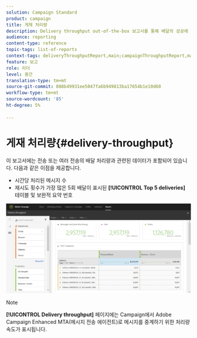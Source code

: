 ```yaml
---
solution: Campaign Standard
product: campaign
title: 게재 처리량
description: Delivery throughput out-of-the-box 보고서를 통해 배달의 성공에 대해 학습합니다.
audience: reporting
content-type: reference
topic-tags: list-of-reports
context-tags: deliveryThroughputReport,main;campaignThroughputReport,main;programThroughputReport,main
feature: 보고
role: 리더
level: 중간
translation-type: tm+mt
source-git-commit: 088b49931ee5047fa6b949813ba17654b1e10d60
workflow-type: tm+mt
source-wordcount: '85'
ht-degree: 5%

---
```



# 게재 처리량{#delivery-throughput}

이 보고서에는 전송 또는 여러 전송의 배달 처리량과 관련된 데이터가 포함되어 있습니다. 다음과 같은 이점을 제공합니다.

* 시간당 처리된 메시지 수
* 재시도 횟수가 가장 많은 5회 배달이 표시된 **[!UICONTROL Top 5 deliveries]** 테이블 및 보완적 요약 번호

![](assets/delivery_reports_1.png)

>[!NOTE]
>
>**[!UICONTROL Delivery throughput]** 페이지에는 Campaign에서 Adobe Campaign Enhanced MTA(메시지 전송 에이전트)로 메시지를 중계하기 위한 처리량 속도가 표시됩니다.
